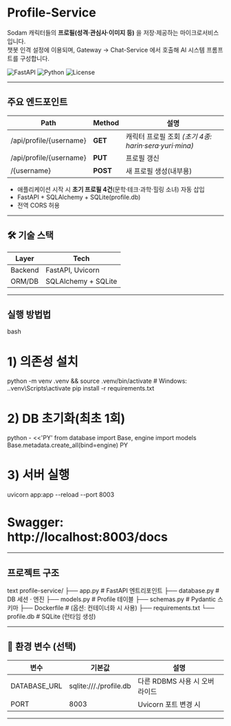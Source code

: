 # Profile-Service

Sodam 캐릭터들의 **프로필(성격·관심사·이미지 등)** 을 저장·제공하는 마이크로서비스입니다.  
챗봇 인격 설정에 이용되며, Gateway → Chat-Service 에서 호출해 AI 시스템 프롬프트를 구성합니다.

![FastAPI](https://img.shields.io/badge/FastAPI-0.111.0-009688?logo=fastapi&logoColor=white)
![Python](https://img.shields.io/badge/python-3.11-blue)
![License](https://img.shields.io/badge/license-MIT-green)

---

## 주요 엔드포인트
| Path | Method | 설명 |
|------|--------|------|
| /api/profile/{username} | **GET** | 캐릭터 프로필 조회 *(초기 4종: harin·sera·yuri·mina)* |
| /api/profile/{username} | **PUT** | 프로필 갱신 |
| /{username} | **POST** | 새 프로필 생성(내부용) |

* 애플리케이션 시작 시 **초기 프로필 4건**(문학·테크·과학·힐링 소녀) 자동 삽입  
* FastAPI + SQLAlchemy + SQLite(profile.db)  
* 전역 CORS 허용

---

## 🛠️ 기술 스택
| Layer  | Tech |
|--------|------|
| Backend | FastAPI, Uvicorn |
| ORM/DB | SQLAlchemy + SQLite |

---

## 실행 방법법

bash
# 1) 의존성 설치
python -m venv .venv && source .venv/bin/activate   # Windows: .\.venv\Scripts\activate
pip install -r requirements.txt

# 2) DB 초기화(최초 1회)
python - <<'PY'
from database import Base, engine
import models
Base.metadata.create_all(bind=engine)
PY

# 3) 서버 실행
uvicorn app:app --reload --port 8003
# Swagger: http://localhost:8003/docs


---

## 프로젝트 구조

text
profile-service/
├── app.py          # FastAPI 엔트리포인트
├── database.py     # DB 세션 · 엔진
├── models.py       # Profile 테이블
├── schemas.py      # Pydantic 스키마
├── Dockerfile      # (옵션: 컨테이너화 시 사용)
├── requirements.txt
└── profile.db      # SQLite (런타임 생성)


---

## 🔧 환경 변수 (선택)

| 변수             | 기본값                      | 설명                  |
| -------------- | ------------------------ | ------------------- |
| DATABASE_URL | sqlite:///./profile.db | 다른 RDBMS 사용 시 오버라이드 |
| PORT         | 8003                     | Uvicorn 포트 변경 시     |

---
